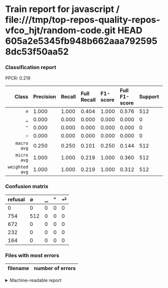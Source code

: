 # Train report for javascript / file:///tmp/top-repos-quality-repos-vfco_hjt/random-code.git HEAD 605a2e5345fb948b662aaa7925958dc53f50aa52

### Classification report

PPCR: 0.219

| Class | Precision | Recall | Full Recall | F1-score | Full F1-score | Support | Full Support | PPCR |
|------:|:----------|:-------|:------------|:---------|:---------|:--------|:-------------|:-----|
| `∅` | 1.000| 1.000| 0.404| 1.000| 0.576| 512| 1266| 0.404 |
| `␣` | 0.000| 0.000| 0.000| 0.000| 0.000| 0| 672| 0.000 |
| `"` | 0.000| 0.000| 0.000| 0.000| 0.000| 0| 232| 0.000 |
| `⏎` | 0.000| 0.000| 0.000| 0.000| 0.000| 0| 164| 0.000 |
| `macro avg` | 0.250| 0.250| 0.101| 0.250| 0.144| 512| 2334| 0.219 |
| `micro avg` | 1.000| 1.000| 0.219| 1.000| 0.360| 512| 2334| 0.219 |
| `weighted avg` | 1.000| 1.000| 0.219| 1.000| 0.312| 512| 2334| 0.219 |

### Confusion matrix

|refusal|  ∅| ␣| "| ⏎| 
|:---|:---|:---|:---|:---|
|0 |0 |0 |0 |0 |
|754 |512 |0 |0 |0 |
|672 |0 |0 |0 |0 |
|232 |0 |0 |0 |0 |
|164 |0 |0 |0 |0 |

### Files with most errors

| filename | number of errors|
|:----:|:-----|

<details>
    <summary>Machine-readable report</summary>
```json
{
  "cl_report": {"\"": {"f1-score": 0.0, "precision": 0.0, "recall": 0.0, "support": 0}, "macro avg": {"f1-score": 0.25, "precision": 0.25, "recall": 0.25, "support": 512}, "micro avg": {"f1-score": 1.0, "precision": 1.0, "recall": 1.0, "support": 512}, "weighted avg": {"f1-score": 1.0, "precision": 1.0, "recall": 1.0, "support": 512}, "\u2205": {"f1-score": 1.0, "precision": 1.0, "recall": 1.0, "support": 512}, "\u23ce": {"f1-score": 0.0, "precision": 0.0, "recall": 0.0, "support": 0}, "\u2423": {"f1-score": 0.0, "precision": 0.0, "recall": 0.0, "support": 0}},
  "cl_report_full": {"\"": {"f1-score": 0.0, "precision": 0.0, "recall": 0.0, "support": 232}, "macro avg": {"f1-score": 0.1439820022497188, "precision": 0.25, "recall": 0.10110584518167456, "support": 2334}, "micro avg": {"f1-score": 0.35980323260716796, "precision": 1.0, "recall": 0.21936589545844046, "support": 2334}, "weighted avg": {"f1-score": 0.31239282750324593, "precision": 0.5424164524421594, "recall": 0.21936589545844046, "support": 2334}, "\u2205": {"f1-score": 0.5759280089988752, "precision": 1.0, "recall": 0.40442338072669826, "support": 1266}, "\u23ce": {"f1-score": 0.0, "precision": 0.0, "recall": 0.0, "support": 164}, "\u2423": {"f1-score": 0.0, "precision": 0.0, "recall": 0.0, "support": 672}},
  "ppcr": 0.21936589545844046
}
```
</details>
